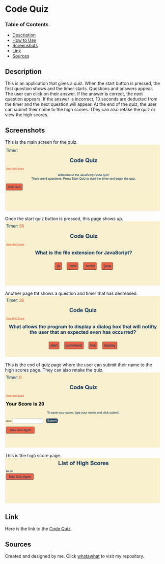 # Code Quiz

### Table of Contents
- [Description](#Description)
- [How to Use](#how-to-use)
- [Screenshots](#screenshots)
- [Link](#link)
- [Sources](#sources)

## Description
This is an application that gives a quiz. When the start button is pressed, the first question shows and the timer starts. Questions and answers appear. The user can click on their answer. If the answer is correct, the next question appears. If the answer is incorrect, 10 seconds are deducted from the timer and the next question will appear. At the end of the quiz, the user can submit their name to the high scores. They can also retake the quiz or view the high scores.

## Screenshots
This is the main screen for the quiz.
![Code Quiz Main Page](images/codequizOne.png)

Once the start quiz button is pressed, this page shows up.
![Code quiz question page one](images/codequizTwo.png)


Another page tht shows a question and timer that has decreased.
![Code quiz question page two](images/codequizThree.png)

This is the end of quiz page where the user can submit their name to the high scores page. They can also retake the quiz.
![Final page for code quiz](images/codequizFour.png)

This is the high score page.
![High score page](images/codequizFive.png)

## Link
Here is the link to the [Code Quiz](https://whatawhat.github.io/codequiz/).

## Sources
Created and designed by me. Click [whatawhat](www.github.com/whatawhat) to visit my repository.

